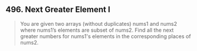 ## 496. Next Greater Element I

> You are given two arrays (without duplicates) nums1 and nums2 where nums1’s elements are subset of nums2. Find all the next greater numbers for nums1's elements in the corresponding places of nums2.
